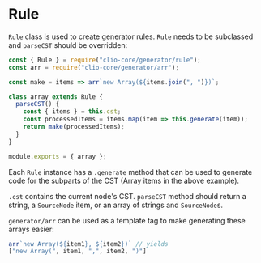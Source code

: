 # Rule

`Rule` class is used to create generator rules. `Rule`
needs to be subclassed and `parseCST` should be overridden:

```JavaScript
const { Rule } = require("clio-core/generator/rule");
const arr = require("clio-core/generator/arr");

const make = items => arr`new Array(${items.join(", ")})`;

class array extends Rule {
  parseCST() {
    const { items } = this.cst;
    const processedItems = items.map(item => this.generate(item));
    return make(processedItems);
  }
}

module.exports = { array };

```

Each `Rule` instance has a `.generate` method that can be used to
generate code for the subparts of the CST (Array items in the above example).

`.cst` contains the current node's CST. `parseCST` method should return a
string, a `SourceNode` item, or an array of strings and `SourceNode`s.

`generator/arr` can be used as a template tag to make generating these arrays easier:

```JavaScript
arr`new Array(${item1}, ${item2})` // yields
["new Array(", item1, ",", item2, ")"]
```
